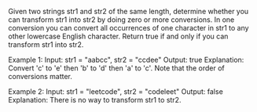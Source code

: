 Given two strings str1 and str2 of the same length, determine whether you can transform str1 into str2 by doing zero or more conversions.
In one conversion you can convert all occurrences of one character in str1 to any other lowercase English character.
Return true if and only if you can transform str1 into str2.

Example 1:
Input: str1 = "aabcc", str2 = "ccdee"
Output: true
Explanation: Convert 'c' to 'e' then 'b' to 'd' then 'a' to 'c'. Note that the order of conversions matter.

Example 2:
Input: str1 = "leetcode", str2 = "codeleet"
Output: false
Explanation: There is no way to transform str1 to str2.